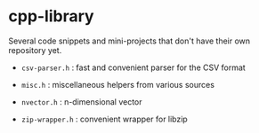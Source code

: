# cpp-library
Several code snippets and mini-projects that don't have their own repository yet.

- `csv-parser.h` : fast and convenient parser for the CSV format

- `misc.h` : miscellaneous helpers from various sources

- `nvector.h` : n-dimensional vector

- `zip-wrapper.h` : convenient wrapper for libzip

